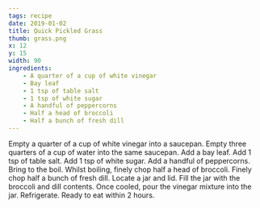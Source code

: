 ```yaml
---
tags: recipe
date: 2019-01-02
title: Quick Pickled Grass
thumb: grass.png
x: 12
y: 15
width: 90
ingredients:
    - A quarter of a cup of white vinegar
    - Bay leaf
    - 1 tsp of table salt
    - 1 tsp of white sugar
    - A handful of peppercorns
    - Half a head of broccoli
    - Half a bunch of fresh dill
---
```


Empty a quarter of a cup of white vinegar into a saucepan.
Empty three quarters of a cup of water into the same saucepan.
Add a bay leaf.
Add 1 tsp of table salt.
Add 1 tsp of white sugar.
Add a handful of peppercorns.
Bring to the boil.
Whilst boiling, finely chop half a head of broccoli.
Finely chop half a bunch of fresh dill.
Locate a jar and lid.
Fill the jar with the broccoli and dill contents.
Once cooled, pour the vinegar mixture into the jar.
Refrigerate.
Ready to eat within 2 hours.